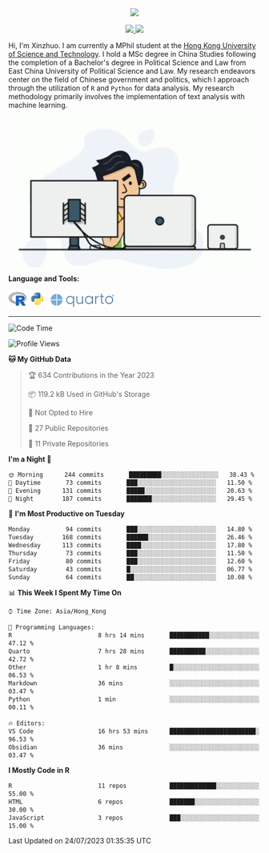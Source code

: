 <div align='center'>
<img src='https://readme-typing-svg.herokuapp.com?font=Lora&color=4d3900&center=true&lines=HKUST+Mphil+in+SOSC;Focus+on+China;Code+for+PoliSci'/>
</div>

<p align='center'>
 <a href='https://www.linkedin.com/in/xinzhuo-huang-5161011ba/' target='_blank'>
        <img src='https://img.shields.io/badge/linkedin%20-%230077B5.svg?&style=for-the-badge&logo=linkedin&logoColor=white'/>
    </a>
 <a href='https://twitter.com/HsinchoH' target='_blank'>
        <img src='https://img.shields.io/badge/Twitter-1DA1F2?style=for-the-badge&logo=twitter&logoColor=white'/>
    </a>
    </p>
    
Hi, I'm Xinzhuo. I am currently a MPhil student at the [Hong Kong University of Science and Technology](https://sosc.hkust.edu.hk/node/613). I hold a MSc degree in China Studies following the completion of a Bachelor's degree in Political Science and Law from East China University of Political Science and Law. My research endeavors center on the field of Chinese government and politics, which I approach through the utilization of `R` and `Python` for data analysis. My research methodology primarily involves the implementation of text analysis with machine learning.




<img align='right' src="https://github.com/xinzhuohkust/xinzhuohkust/blob/main/programmer.gif" width="590">



**Language and Tools:**  

<code><img height="36" src="https://raw.githubusercontent.com/github/explore/80688e429a7d4ef2fca1e82350fe8e3517d3494d/topics/r/r.png"></code>
<code><img height="36" src="https://raw.githubusercontent.com/github/explore/80688e429a7d4ef2fca1e82350fe8e3517d3494d/topics/python/python.png"></code>
<code><img height="32" src="https://github.com/quarto-dev/quarto-r/blob/main/man/figures/quarto.png"></code>

---
<!--START_SECTION:waka-->
![Code Time](http://img.shields.io/badge/Code%20Time-724%20hrs-blue)

![Profile Views](http://img.shields.io/badge/Profile%20Views-62-blue)

**🐱 My GitHub Data** 

> 🏆 634 Contributions in the Year 2023
 > 
> 📦 119.2 kB Used in GitHub's Storage 
 > 
> 🚫 Not Opted to Hire
 > 
> 📜 27 Public Repositories 
 > 
> 🔑 11 Private Repositories  
 > 
**I'm a Night 🦉** 

```text
🌞 Morning      244 commits       █████████░░░░░░░░░░░░░░░░   38.43 % 
🌆 Daytime       73 commits       ███░░░░░░░░░░░░░░░░░░░░░░   11.50 % 
🌃 Evening      131 commits       █████░░░░░░░░░░░░░░░░░░░░   20.63 % 
🌙 Night        187 commits       ███████░░░░░░░░░░░░░░░░░░   29.45 % 

```
📅 **I'm Most Productive on Tuesday** 

```text
Monday          94 commits       ███░░░░░░░░░░░░░░░░░░░░░░   14.80 % 
Tuesday        168 commits       ██████░░░░░░░░░░░░░░░░░░░   26.46 % 
Wednesday      113 commits       ████░░░░░░░░░░░░░░░░░░░░░   17.80 % 
Thursday        73 commits       ███░░░░░░░░░░░░░░░░░░░░░░   11.50 % 
Friday          80 commits       ███░░░░░░░░░░░░░░░░░░░░░░   12.60 % 
Saturday        43 commits       █░░░░░░░░░░░░░░░░░░░░░░░░   06.77 % 
Sunday          64 commits       ██░░░░░░░░░░░░░░░░░░░░░░░   10.08 % 

```


📊 **This Week I Spent My Time On** 

```text
⌚︎ Time Zone: Asia/Hong_Kong

💬 Programming Languages: 
R                        8 hrs 14 mins       ███████████░░░░░░░░░░░░░░   47.12 % 
Quarto                   7 hrs 28 mins       ██████████░░░░░░░░░░░░░░░   42.72 % 
Other                    1 hr 8 mins         █░░░░░░░░░░░░░░░░░░░░░░░░   06.53 % 
Markdown                 36 mins             ░░░░░░░░░░░░░░░░░░░░░░░░░   03.47 % 
Python                   1 min               ░░░░░░░░░░░░░░░░░░░░░░░░░   00.11 % 

🔥 Editors: 
VS Code                  16 hrs 53 mins      ████████████████████████░   96.53 % 
Obsidian                 36 mins             ░░░░░░░░░░░░░░░░░░░░░░░░░   03.47 % 

```

**I Mostly Code in R** 

```text
R                        11 repos            █████████████░░░░░░░░░░░░   55.00 % 
HTML                     6 repos             ███████░░░░░░░░░░░░░░░░░░   30.00 % 
JavaScript               3 repos             ███░░░░░░░░░░░░░░░░░░░░░░   15.00 % 

```



 Last Updated on 24/07/2023 01:35:35 UTC
<!--END_SECTION:waka-->
    
    
    
    
    
    
    
    
